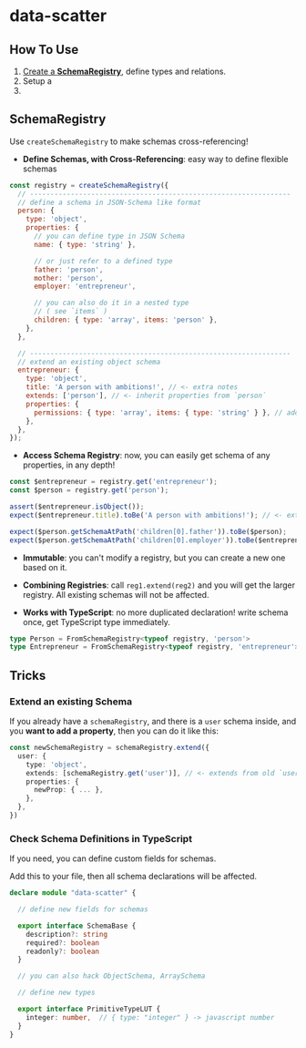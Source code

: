 # data-scatter

## How To Use

1. [Create a **SchemaRegistry**](#SchemaRegistry), define types and relations.
2. Setup a 
3. 

## SchemaRegistry

Use `createSchemaRegistry` to make schemas cross-referencing!

- **Define Schemas, with Cross-Referencing**: easy way to define flexible schemas

```js
const registry = createSchemaRegistry({
  // ----------------------------------------------------------------
  // define a schema in JSON-Schema like format
  person: {
    type: 'object',
    properties: {
      // you can define type in JSON Schema
      name: { type: 'string' },

      // or just refer to a defined type
      father: 'person',
      mother: 'person',
      employer: 'entrepreneur',

      // you can also do it in a nested type
      // ( see `items` )
      children: { type: 'array', items: 'person' },
    },
  },

  // ----------------------------------------------------------------
  // extend an existing object schema
  entrepreneur: {
    type: 'object',
    title: 'A person with ambitions!', // <- extra notes
    extends: ['person'], // <- inherit properties from `person`
    properties: {
      permissions: { type: 'array', items: { type: 'string' } }, // add string[]
    },
  },
});
```

- **Access Schema Registry**: now, you can easily get schema of any properties, in any depth!

```js
const $entrepreneur = registry.get('entrepreneur');
const $person = registry.get('person');

assert($entrepreneur.isObject());
expect($entrepreneur.title).toBe('A person with ambitions!'); // <- extra notes

expect($person.getSchemaAtPath('children[0].father')).toBe($person);
expect($person.getSchemaAtPath('children[0].employer')).toBe($entrepreneur);
```

- **Immutable**: you can't modify a registry, but you can create a new one based on it.

- **Combining Registries**: call `reg1.extend(reg2)` and you will get the larger registry. All existing schemas will not be affected.

- **Works with TypeScript**: no more duplicated declaration! write schema once, get TypeScript type immediately.

```ts
type Person = FromSchemaRegistry<typeof registry, 'person'>
type Entrepreneur = FromSchemaRegistry<typeof registry, 'entrepreneur'>
```

## Tricks

### Extend an existing Schema

If you already have a `schemaRegistry`, and there is a `user` schema inside, and you **want to add a property**,
then you can do it like this:

```ts
const newSchemaRegistry = schemaRegistry.extend({
  user: {
    type: 'object',
    extends: [schemaRegistry.get('user')], // <- extends from old `user` schema, from old registry
    properties: {
      newProp: { ... },
    },
  },
})
```

### Check Schema Definitions in TypeScript

If you need, you can define custom fields for schemas.

Add this to your file, then all schema declarations will be affected.

```ts
declare module "data-scatter" {

  // define new fields for schemas

  export interface SchemaBase {
    description?: string
    required?: boolean
    readonly?: boolean
  }

  // you can also hack ObjectSchema, ArraySchema

  // define new types

  export interface PrimitiveTypeLUT {
    integer: number,  // { type: "integer" } -> javascript number
  }
}
```
